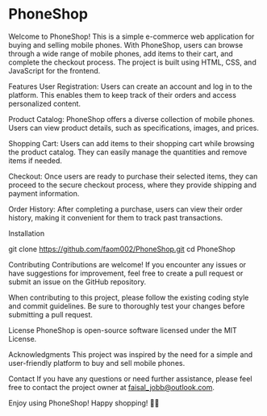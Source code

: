 # PhoneShop
Welcome to PhoneShop! This is a simple e-commerce web application for buying and selling mobile phones. With PhoneShop, users can browse through a wide range of mobile phones, add items to their cart, and complete the checkout process. The project is built using HTML, CSS, and JavaScript for the frontend.

Features
User Registration: Users can create an account and log in to the platform. This enables them to keep track of their orders and access personalized content.

Product Catalog: PhoneShop offers a diverse collection of mobile phones. Users can view product details, such as specifications, images, and prices.

Shopping Cart: Users can add items to their shopping cart while browsing the product catalog. They can easily manage the quantities and remove items if needed.

Checkout: Once users are ready to purchase their selected items, they can proceed to the secure checkout process, where they provide shipping and payment information.

Order History: After completing a purchase, users can view their order history, making it convenient for them to track past transactions.

Installation

git clone https://github.com/faom002/PhoneShop.git
cd PhoneShop

Contributing
Contributions are welcome! If you encounter any issues or have suggestions for improvement, feel free to create a pull request or submit an issue on the GitHub repository.

When contributing to this project, please follow the existing coding style and commit guidelines. Be sure to thoroughly test your changes before submitting a pull request.

License
PhoneShop is open-source software licensed under the MIT License.

Acknowledgments
This project was inspired by the need for a simple and user-friendly platform to buy and sell mobile phones.

Contact
If you have any questions or need further assistance, please feel free to contact the project owner at faisal_jobb@outlook.com.

Enjoy using PhoneShop! Happy shopping! 📱🛒
